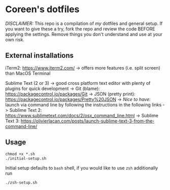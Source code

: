# Coreen's dotfiles

*DISCLAIMER:* This repo is a compilation of _my_ dotfiles and general setup. If you want to give these a try, fork the repo and review the code BEFORE applying the settings. Remove things you don't understand and use at your own risk.

## External installations

iTerm2: https://www.iterm2.com/
  -> offers more features (i.e. split screen) than MacOS Terminal

Sublime Text (2 or 3)
  -> good cross platform text editor with plenty of plugins for quick development
    -> Git (blame): https://packagecontrol.io/packages/Git
    -> JSON (pretty print): https://packagecontrol.io/packages/Pretty%20JSON
  -> _Nice to have:_ launch via command line by following the instructions in the following links
    -> Sublime Text 2: https://www.sublimetext.com/docs/2/osx_command_line.html
    -> Sublime Text 3: https://olivierlacan.com/posts/launch-sublime-text-3-from-the-command-line/

## Usage

```
chmod +x *.sh
./initial-setup.sh
```

Initial setup defaults to `bash` shell, if you would like to use `zsh` additionally run

```
./zsh-setup.sh
```
